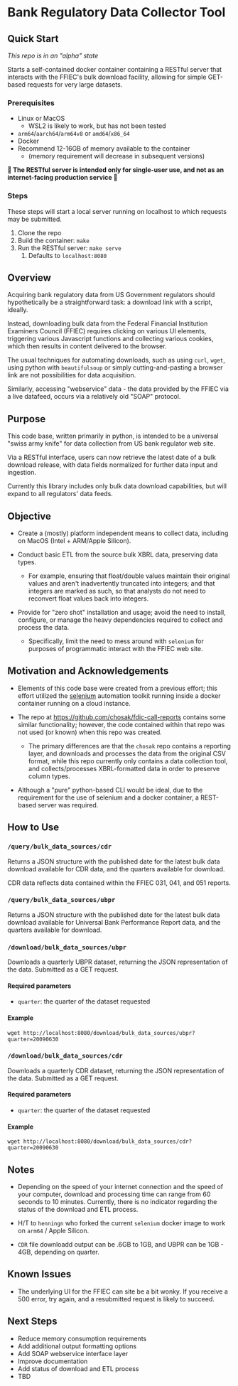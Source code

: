 # Bank Regulatory Data Collector Tool

## Quick Start

_This repo is in an "alpha" state_

Starts a self-contained docker container containing a RESTful server that interacts with the FFIEC's bulk download facility, allowing for simple GET-based requests for very large datasets.

### Prerequisites
- Linux or MacOS
  - WSL2 is likely to work, but has not been tested
- `arm64`/`aarch64`/`arm64v8` or `amd64`/`x86_64`
- Docker
- Recommend 12-16GB of memory available to the container
  - (memory requirement will decrease in subsequent versions)

__🚨 The RESTful server is intended only for single-user use, and not as an internet-facing production service 🚨__

### Steps

These steps will start a local server running on localhost to which requests may be submitted.

1. Clone the repo
2. Build the container: `make`
3. Run the RESTful server: `make serve`
   1. Defaults to `localhost:8080`

## Overview

Acquiring bank regulatory data from US Government regulators should hypothetically be a straightforward task: a download link with a script, ideally.

Instead, downloading bulk data from the Federal Financial Institution Examiners Council (FFIEC) requires clicking on various UI elements, triggering various Javascript functions and collecting various cookies, which then results in content delivered to the browser.

The usual techniques for automating downloads, such as using `curl`, `wget`, using python with `beautifulsoup` or simply cutting-and-pasting a browser link are not possibilities for data acquisition.

Similarly, accessing "webservice" data - the data provided by the FFIEC via a live datafeed, occurs via a relatively old "SOAP" protocol.

## Purpose

This code base, written primarily in python, is intended to be a universal "swiss army knife" for data collection from US bank regulator web site.

Via a RESTful interface, users can now retrieve the latest date of a bulk download release, with data fields normalized for further data input and ingestion.

Currently this library includes only bulk data download capabilities, but will expand to all regulators' data feeds.

## Objective

- Create a (mostly) platform independent means to collect data, including on MacOS (Intel + ARM/Apple Silicon).

- Conduct basic ETL from the source bulk XBRL data, preserving data types.
  - For example, ensuring that float/double values maintain their original values and aren't inadvertently truncated into integers; and that integers are marked as such, so that analysts do not need to reconvert float values back into integers.

- Provide for "zero shot" installation and usage; avoid the need to install, configure, or manage the heavy dependencies required to collect and process the data.
  - Specifically, limit the need to mess around with `selenium` for purposes of programmatic interact with the FFIEC web site.

## Motivation and Acknowledgements

- Elements of this code base were created from a previous effort; this effort utilized the [selenium](https://www.selenium.dev) automation toolkit running inside a docker container running on a cloud instance.

- The repo at  https://github.com/chosak/fdic-call-reports contains some similar functionality; however, the code contained within that repo was not used (or known) when this repo was created.
  - The primary differences are that the `chosak` repo contains a reporting layer, and downloads and processes the data from the original CSV format, while this repo currently only contains a data collection tool, and collects/processes XBRL-formatted data in order to preserve column types.
- Although a "pure" python-based CLI would be ideal, due to the requirement for the use of selenium and a docker container, a REST-based server was required.


## How to Use

### `/query/bulk_data_sources/cdr`
Returns a JSON structure with the published date for the latest bulk data download available for CDR data, and the quarters available for download.

CDR data reflects data contained within the FFIEC 031, 041, and 051 reports.

### `/query/bulk_data_sources/ubpr`
Returns a JSON structure with the published date for the latest bulk data download available for Universal Bank Performance Report data, and the quarters available for download.

### `/download/bulk_data_sources/ubpr`

Downloads a quarterly UBPR dataset, returning the JSON representation of the data. Submitted as a GET request.

#### Required parameters

- `quarter`: the quarter of the dataset requested

#### Example

```
wget http://localhost:8080/download/bulk_data_sources/ubpr?quarter=20090630
```


### `/download/bulk_data_sources/cdr`

Downloads a quarterly CDR dataset, returning the JSON representation of the data. Submitted as a GET request.

#### Required parameters

- `quarter`: the quarter of the dataset requested

#### Example

```
wget http://localhost:8080/download/bulk_data_sources/cdr?quarter=20090630
```

## Notes
- Depending on the speed of your internet connection and the speed of your computer, download and processing time can range from 60 seconds to 10 minutes. Currently, there is no indicator regarding the status of the download and ETL process.

- H/T to `henningn` who forked the current `selenium` docker image to work on `arm64` / Apple Silicon.

- `CDR` file downloadd output can be .6GB to 1GB, and UBPR can be 1GB - 4GB, depending on quarter.

## Known Issues
- The underlying UI for the FFIEC can site be a bit wonky. If you receive a 500 error, try again, and a resubmitted request is likely to succeed.

## Next Steps
- Reduce memory consumption requirements
- Add additional output formatting options
- Add SOAP webservice interface layer
- Improve documentation
- Add status of download and ETL process
- TBD
